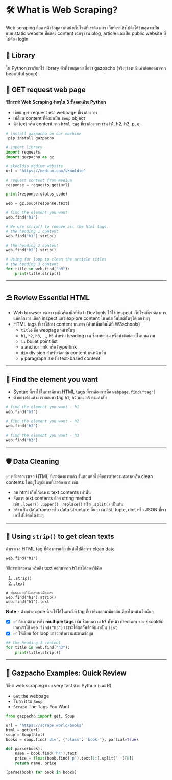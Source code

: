 # 🛠 What is Web Scraping?
Web scraping คือการดึงข้อมูลจากหน้าเว็บไซต์ที่เราต้องการ เว็บที่เราเข้าไปดึงได้ง่ายสุดจะเป็นแบบ static website ที่แสดง content เฉยๆ เช่น blog, article และเป็น public website ที่ไม่ต้อง login
## 🔐 Library
ใน Python เราเรียกใช้ library ตัวที่ง่ายสุดเลย ชื่อว่า gazpacho (จริงๆข้างหลังเค้าต่อยอดมาจาก beautiful soup)
## 🔐 GET request web page
**วิธีการทำ Web Scraping ง่ายๆใน 3 ขั้นตอนด้วย Python**
- เขียน `get` request หน้า webpage ที่เราต้องการ
- เปลี่ยน content ที่ดึงมาเป็น `Soup` object
- ดึง text หรือ content จาก `html tag` ที่เราต้องการ เช่น h1, h2, h3, p, a
```py
# install gazpacho on our machine
!pip install gazpacho

# import library
import requests 
import gazpacho as gz

# skooldio medium website
url = "https://medium.com/skooldio"

# request content from medium
response = requests.get(url)

print(response.status_code)

web = gz.Soup(response.text)

# find the element you want
web.find("h1")

# We use strip() to remove all the html tags.
# the heading 1 content
web.find("h1").strip()

# the heading 2 content
web.find("h2").strip()

# Using for loop to clean the article titles
# the heading 3 content
for title in web.find("h3"):
    print(title.strip())
```
---
## ⛱ Review Essential HTML
- Web browser ของเราจะมีเครื่องมือที่ชื่อว่า DevTools ไว้ใช้ inspect เว็บไซต์ที่เราต้องการ แค่คลิกขวา เลือก inspect แล้ว explore content ในหน้าเว็บไซต์นั้นๆได้เลยง่ายๆ
- HTML tags ที่เราใช้วาง content บนเพจ (อ่านเพิ่มเติมได้ที่ W3schools)
  - `title` ชื่อ webpage หน้านั้นๆ
  - `h1`, `h2`, `h3`, ..., `h6` สำหรับ heading เช่น ชื่อบทความ หรือหัวข้อย่อยๆในบทความ
  - `li` bullet point list
  - `a` anchor link หรือ hyperlink
  - `div` division สำหรับจัดกลุ่ม content บนหน้าเว็บ
  - `p` paragraph สำหรับ text-based content
---
## 🔎 Find the element you want
- Syntax ที่เราใช้ในการค้นหา HTML tags ที่เราต้องการคือ `webpage.find("tag")`
- ตัวอย่างด้านล่าง เราลองหา tag `h1`, `h2` และ `h3` ตามลำดับ
```py
# find the element you want - h1
web.find("h1")

# find the element you want - h2
web.find("h2")

# find the element you want - h3
web.find("h3")
```
---
## 🛡 Data Cleaning
✅ หลังจากเราเจอ HTML ที่เราต้องการแล้ว ขั้นตอนต่อไปคือการทำความสะอาดหรือ clean contents ให้อยู่ในรูปแบบที่เราต้องการ เช่น
- ลบ html เก็บไว้เฉพาะ text contents เท่านั้น
- จัดการ text contents ด้วย string method เช่น `.lower()` `.upper()` `.replace()` หรือ `.split()` เป็นต้น
- สร้างเป็น dataframe หรือ data structure อื่นๆ เช่น list, tuple, dict หรือ JSON ที่เราเอาไปใช้ต่อได้ง่ายๆ
---
## 🧵 Using `strip()` to get clean texts
ถ้าเราเจอ HTML tag ที่ต้องการแล้ว ขั้นต่อไปคือการ clean data 
```
web.find("h1")
```
วิธีการทำสะอาด หรือดึง text ออกมาจาก h1 ทำได้สองวิธีคือ
1. `.strip()`
2. `.text`
```
# ทั้งสองแบบได้ผลลัพธ์เหมือนกัน
web.find("h1").strip()
web.find("h1").text
```
**Note** - ตัวอย่าง code นี้จะใช้ได้ในกรณีที่ tag ที่เราดึงออกมามีแค่อันเดียวในหน้าเว็บนั้นๆ

- [x] ✅ ถ้าเราต้องการดึง **multiple tags** เช่น ชื่อบทความ `h3` ทั้งหน้า medium ของ skooldio เวลาเราใช้ `web.find("h3")` เราจะได้ผลลัพธ์กลับมาเป็น `list`
- [x] ✅ ให้เขียน for loop มาช่วยทำความสะอาดข้อมูล
```py
## the heading 3 content
for title in web.find("h3"):
    print(title.strip())
```
---
## 🥫 Gazpacho Examples: Quick Review

วิธีทำ web scraping แบบ very fast ด้วย Python (และ R)
- `Get` the webpage
- Turn it to `Soup`
- `Scrape` The Tags You Want

```py
from gazpacho import get, Soup

url = 'https://scrape.world/books'
html = get(url)
soup = Soup(html)
books = soup.find('div', {'class': 'book-'}, partial=True)

def parse(book):
    name = book.find('h4').text
    price = float(book.find('p').text[1:].split(' ')[0])
    return name, price

[parse(book) for book in books]
```
